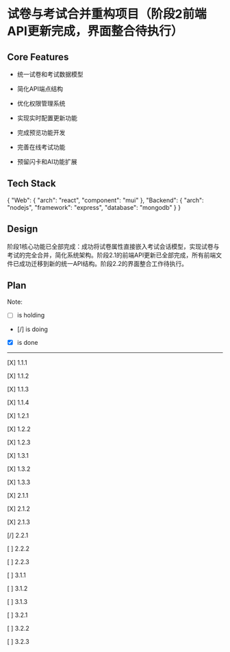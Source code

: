 # 试卷与考试合并重构项目（阶段2前端API更新完成，界面整合待执行）

## Core Features

- 统一试卷和考试数据模型

- 简化API端点结构

- 优化权限管理系统

- 实现实时配置更新功能

- 完成预览功能开发

- 完善在线考试功能

- 预留闪卡和AI功能扩展

## Tech Stack

{
  "Web": {
    "arch": "react",
    "component": "mui"
  },
  "Backend": {
    "arch": "nodejs",
    "framework": "express",
    "database": "mongodb"
  }
}

## Design

阶段1核心功能已全部完成：成功将试卷属性直接嵌入考试会话模型，实现试卷与考试的完全合并，简化系统架构。阶段2.1的前端API更新已全部完成，所有前端文件已成功迁移到新的统一API结构。阶段2.2的界面整合工作待执行。

## Plan

Note: 

- [ ] is holding
- [/] is doing
- [X] is done

---

[X] 1.1.1

[X] 1.1.2

[X] 1.1.3

[X] 1.1.4

[X] 1.2.1

[X] 1.2.2

[X] 1.2.3

[X] 1.3.1

[X] 1.3.2

[X] 1.3.3

[X] 2.1.1

[X] 2.1.2

[X] 2.1.3

[/] 2.2.1

[ ] 2.2.2

[ ] 2.2.3

[ ] 3.1.1

[ ] 3.1.2

[ ] 3.1.3

[ ] 3.2.1

[ ] 3.2.2

[ ] 3.2.3

